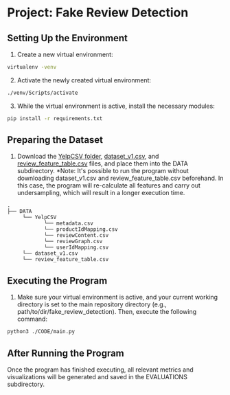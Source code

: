 # Project: Fake Review Detection

## Setting Up the Environment

1. Create a new virtual environment: 
```bash
virtualenv -venv
```

2. Activate the newly created virtual environment:
```bash
./venv/Scripts/activate
```

3. While the virtual environment is active, install the necessary modules:
```bash
pip install -r requirements.txt
```

## Preparing the Dataset
1. Download the [YelpCSV folder](https://drive.google.com/drive/folders/1MexwmQTjEbz7UTQ2E_fPxLntE2ugeXtV?usp=share_link), [dataset_v1.csv](https://drive.google.com/file/d/1JzGEI0XdXk1l61vo3giNWUZykJzfRJKw/view?usp=share_link), and [review_feature_table.csv](https://drive.google.com/file/d/1QalYUu1pbkHglrF96GQw_0kL3thj8s17/view?usp=share_link) files, and place them into the DATA subdirectory. *Note: It's possible to run the program without downloading dataset_v1.csv and review_feature_table.csv beforehand. In this case, the program will re-calculate all features and carry out undersampling, which will result in a longer execution time.

```
.
├── DATA
     └── YelpCSV
            └── metadata.csv
            └── productIdMapping.csv
            └── reviewContent.csv
            └── reviewGraph.csv
            └── userIdMapping.csv
     └── dataset_v1.csv
     └── review_feature_table.csv

```

## Executing the Program
1. Make sure your virtual environment is active, and your current working directory is set to the main repository directory (e.g., path/to/dir/fake_review_detection). Then, execute the following command:
```bash
python3 ./CODE/main.py
```

## After Running the Program
Once the program has finished executing, all relevant metrics and visualizations will be generated and saved in the EVALUATIONS subdirectory.
